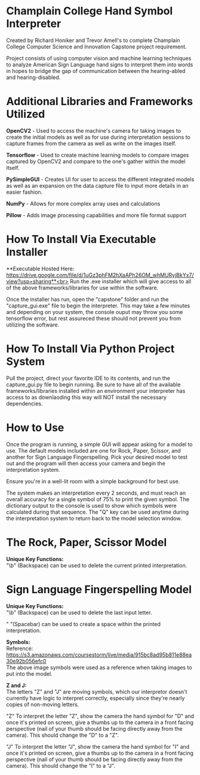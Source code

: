 # Champlain College Hand Symbol Interpreter
Created by Richard Honiker and Trevor Amell's to complete Champlain College Computer Science and Innovation Capstone project requirement.

Project consists of using computer vision and machine learning techniques to analyze American Sign Language hand signs to interpret them into words in hopes to bridge the gap of communication between the hearing-abled and hearing-disabled.

# Additional Libraries and Frameworks Utilized
**OpenCV2** - Used to access the machine's camera for taking images to create the initial models as well as for use during interpretation sessions to capture frames from the camera as well as write on the images itself.

**Tensorflow** - Used to create machine learning models to compare images captured by OpenCV2 and compare to the one's gather within the model itself.

**PySimpleGUI** - Creates UI for user to access the different integrated models as well as an expansion on the data capture file to input more details in an easier fashion.

**NumPy** - Allows for more complex array uses and calculations

**Pillow** - Adds image processing capabilities and more file format support

# How To Install Via Executable Installer
**Executable Hosted Here: https://drive.google.com/file/d/1uGz3phFM2hXaAPh26OM_whMURyjBkYx7/view?usp=sharing**<br>
Run the .exe installer which will give access to all of the above frameworks/libraries for use within the software.

Once the installer has run, open the "capstone" folder and run the "capture_gui.exe" file to begin the interpreter. This may take a few minutes and depending on your system, the console ouput may throw you some tensorflow error, but rest assureced these should not prevent you from utilizing the software.

# How To Install Via Python Project System<br>
Pull the project, direct your favorite IDE to its contents, and run the capture_gui.py file to begin running. Be sure to have all of the available frameworks/libraries installed within an environment your interpreter has access to as downlaoding this way will NOT install the necessary dependencies.

# How to Use
Once the program is running, a simple GUI will appear asking for a model to use. The default models included are one for Rock, Paper, Scissor, and another for Sign Language Fingerspelling. Pick your desired model to test out and the program will then access your camera and begin the interpretation system.

Ensure you're in a well-lit room with a simple background for best use.

The system makes an interpretation every 2 seconds, and must reach an overall accuracy for a single symbol of 75% to print the given symbol. The dictionary output to the console is used to show which symbols were calculated during that sequence. The "Q" key can be used anytime during the interpretation system to return back to the model selection window.

# The Rock, Paper, Scissor Model
**Unique Key Functions:**<br/>
"\b" (Backspace) can be used to delete the current printed interpretation.

# Sign Language Fingerspelling Model
**Unique Key Functions:**<br/>
"\b" (Backspace) can be used to delete the last input letter.

" "(Spacebar) can be used to create a space within the printed interpretation.

**Symbols:**<br>
Reference: https://s3.amazonaws.com/coursestorm/live/media/915bc8ad95b811e88ea30e92b056efc0 <br/>
The above image symbols were used as a reference when taking images to put into the model.

**Z and J:**<br>
The letters "Z" and "J" are moving symbols, which our interpretor doesn't currently have logic to interpret correctly, especially since they're nearly copies of non-moving letters.

"Z"
To interpret the letter "Z", show the camera the hand symbol for "D" and once it's printed on screen, give a thumbs up to the camera in a front facing perspective (nail of your thumb should be facing directly away from the camera). This should change the "D" to a "Z".

"J"
To interpret the letter "J", show the camera the hand symbol for "I" and once it's printed on screen, give a thumbs up to the camera in a front facing perspective (nail of your thumb should be facing directly away from the camera). This should change the "I" to a "J".
